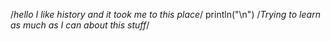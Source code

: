 /*hello
I like history and it took me to this place*/ println("\n")
/*Trying to learn as much as I can about this stuff*/
